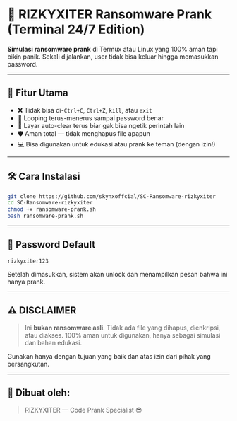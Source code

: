 # 🔐 RIZKYXITER Ransomware Prank (Terminal 24/7 Edition)

**Simulasi ransomware prank** di Termux atau Linux yang 100% aman tapi bikin panik. Sekali dijalankan, user tidak bisa keluar hingga memasukkan password.

---

## 🧠 Fitur Utama

- ❌ Tidak bisa di-`Ctrl+C`, `Ctrl+Z`, `kill`, atau `exit`
- 🔁 Looping terus-menerus sampai password benar
- 🧼 Layar auto-clear terus biar gak bisa ngetik perintah lain
- 🛡️ Aman total — tidak menghapus file apapun
- 💻 Bisa digunakan untuk edukasi atau prank ke teman (dengan izin!)

---

## 🛠️ Cara Instalasi

```bash
git clone https://github.com/skynxoffcial/SC-Ransomware-rizkyxiter
cd SC-Ransomware-rizkyxiter
chmod +x ransomware-prank.sh
bash ransomware-prank.sh
```

---

## 🔑 Password Default

```
rizkyxiter123
```

Setelah dimasukkan, sistem akan unlock dan menampilkan pesan bahwa ini hanya prank.

---

## ⚠️ DISCLAIMER

> Ini **bukan ransomware asli**. Tidak ada file yang dihapus, dienkripsi, atau diakses.
> 100% aman untuk digunakan, hanya sebagai simulasi dan bahan edukasi.

Gunakan hanya dengan tujuan yang baik dan atas izin dari pihak yang bersangkutan.

---

## 👑 Dibuat oleh:

> RIZKYXITER — Code Prank Specialist 😎
